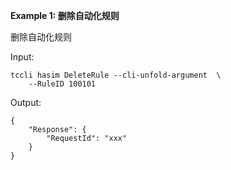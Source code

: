 **Example 1: 删除自动化规则**

删除自动化规则

Input: 

```
tccli hasim DeleteRule --cli-unfold-argument  \
    --RuleID 100101
```

Output: 
```
{
    "Response": {
        "RequestId": "xxx"
    }
}
```

